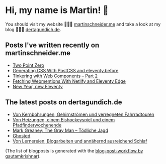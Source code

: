 # Hi, my name is Martin! 👋 
You should visit my website 👨🏼‍💻  [martinschneider.me](https://martinschneider.me) and take a look at my blog 🤷🏼‍♂️ [dertagundich.de](https://www.dertagundich.de).

## Posts I've written recently on martinschneider.me
<!-- MSME-POST-LIST:START -->
- [Two Point Zero](https://martinschneider.me/articles/two-point-zero/)
- [Generating CSS With PostCSS and eleventy.before](https://martinschneider.me/articles/generating-css-with-postcss-and-eleventy-before/)
- [Tinkering with Web Components – Part 2](https://martinschneider.me/articles/tinkering-with-web-components-part-2/)
- [Fetching Webmentions With Netlify and Eleventy Edge](https://martinschneider.me/articles/fetching-webmentions-with-netlify-and-eleventy-edge/)
- [New Year, new Eleventy](https://martinschneider.me/articles/new-year-new-eleventy/)
<!-- MSME-POST-LIST:END -->

## The latest posts on dertagundich.de
<!-- DTUI-POST-LIST:START -->
- [Von Kernbohrungen, Gehirnströmen und verregneten Fahrradtouren](https://www.dertagundich.de/blog/2023/12/von-kernbohrungen-gehirnstromen-und-verregneten-fahrradtouren)
- [Von Heizungen, einem Eishockeyspiel und einem Pfadfinderwochenende](https://www.dertagundich.de/blog/2023/11/von-heizungen-einem-eishockeyspiel-und-einem-pfadfinderwochenende)
- [Mark Greaney: The Gray Man – Tödliche Jagd](https://www.dertagundich.de/blog/2023/11/mark-greaney-the-gray-man-todliche-jagd)
- [Ghosted](https://www.dertagundich.de/blog/2023/11/ghosted)
- [Von Lernereien, Blogarbeiten und annähernd ausreichend Schlaf](https://www.dertagundich.de/blog/2023/11/von-lernereien-blogarbeiten-und-annahernd-ausreichend-schlaf)
<!-- DTUI-POST-LIST:END -->

(The list of blogposts is generated with the [blog-post-workflow by gautamkrishnar](https://github.com/gautamkrishnar/blog-post-workflow)).
